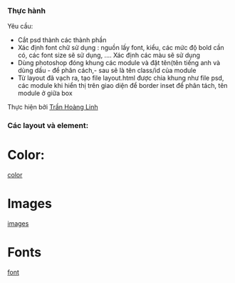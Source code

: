 ### Thực hành
Yêu cầu:
- Cắt psd thành các thành phần
- Xác định font chữ sử dụng : nguồn lấy font, kiểu, các mức độ bold cần có, các font size sẽ sử dụng, .... Xác định các màu sẽ sử dụng
- Dùng photoshop đóng khung các module và đặt tên(tên tiếng anh và dùng dấu - để phân cách,- sau sẽ là tên class/id của module
- Từ layout đã vạch ra, tạo file layout.html được chia khung như file psd, các module khi hiển thị trên giao diện để border inset để phân tách, tên module ở giữa box

Thực hiện bởi [Trần Hoàng Linh](https://github.com/LinhHoang1110)

### Các layout và element:
# Color:
[color](https://github.com/LinhHoang1110/active-box/views/color.html)
# Images
[images](https://github.com/LinhHoang1110/active-box/views/images.html)
# Fonts
[font](https://github.com/LinhHoang1110/active-box/views/fonts.html)

